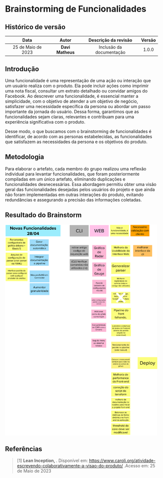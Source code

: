 # Brainstorming de Funcionalidades


## Histórico de versão

|        Data        |       Autor       |                  Descrição da revisão                  | Versão |
| :----------------: | :---------------: | :----------------------------------------------------: | :----: |
| 25 de Maio de 2023  | **Davi Matheus**  |                Inclusão da documentação                | 1.0.0  |


## Introdução

Uma funcionalidade é uma representação de uma ação ou interação que um usuário realiza com o produto. Ela pode incluir ações como imprimir uma nota fiscal, consultar um extrato detalhado ou convidar amigos do Facebook. Ao descrever uma funcionalidade, é essencial manter a simplicidade, com o objetivo de atender a um objetivo de negócio, satisfazer uma necessidade específica da persona ou abordar um passo importante da jornada do usuário. Dessa forma, garantimos que as funcionalidades sejam claras, relevantes e contribuam para uma experiência significativa com o produto.

Desse modo, o que buscamos com o brainstorming de funcionalidades é identificar, de acordo com as personas estabelecidas, as funcionalidades que satisfazem as necessidades da persona e os objetivos do produto. 

## Metodologia

Para elaborar o artefato, cada membro do grupo realizou uma reflexão individual para levantar funcionalidades, que foram posteriormente compiladas em um único artefato, eliminando duplicações e funcionalidades desnecessárias. Essa abordagem permitiu obter uma visão geral das funcionalidades desejadas pelos usuários do projeto e que ainda não foram implementadas em outras interações do produto, evitando redundâncias e assegurando a precisão das informações coletadas.


## Resultado do Brainstorm

![Brainstorm](../assets/lean_inception/Brainstorm.png)


## Referências

> [1] <b> Lean Inception, </b>. Disponível em:  https://www.caroli.org/atividade-escrevendo-colaborativamente-a-visao-do-produto/
 .Acesso em: 25 de Maio de 2023



